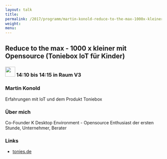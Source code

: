 ```yaml
---
layout: talk
title:
permalink: /2017/programm/martin-konold-reduce-to-the-max-1000x-kleiner-mit-opensource-toniebox-iot-fuer-kinder/
weight:
menu:
---
```

## Reduce to the max - 1000 x kleiner mit Opensource (Toniebox IoT für Kinder)

### <img height = "32" src="../../../images/lightning.svg"> 14:10 bis 14:15 in Raum V3

### Martin Konold

Erfahrungen mit IoT und dem Produkt Toniebox

### Über mich

Co-Founder K Desktop Environment - Opensource Enthusiast der ersten Stunde, Unternehmer, Berater

### Links

- <a href="https://tonies.de" target="_blank">tonies.de</a>
